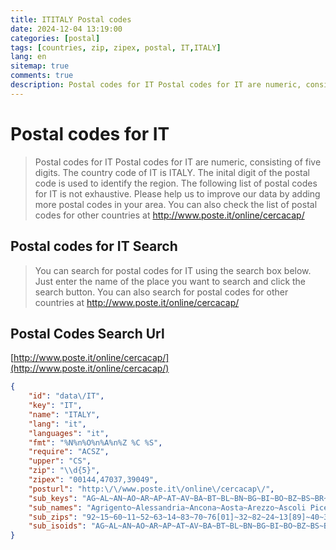 ```yaml
---
title: ITITALY Postal codes 
date: 2024-12-04 13:19:00
categories: [postal]
tags: [countries, zip, zipex, postal, IT,ITALY]
lang: en
sitemap: true
comments: true
description: Postal codes for IT Postal codes for IT are numeric, consisting of five digits. The country code of IT is ITALY. The inital digit of the postal code is used to identify the region. The following list of postal codes for IT is not exhaustive. Please help us to improve our data by adding more postal codes in your area. You can also check the list of postal codes for other countries at http://www.poste.it/online/cercacap/
---
```


# Postal codes for IT
> Postal codes for IT Postal codes for IT are numeric, consisting of five digits. The country code of IT is ITALY. The inital digit of the postal code is used to identify the region. The following list of postal codes for IT is not exhaustive. Please help us to improve our data by adding more postal codes in your area. You can also check the list of postal codes for other countries at http://www.poste.it/online/cercacap/

## Postal codes for IT Search 
> You can search for postal codes for IT using the search box below. Just enter the name of the place you want to search and click the search button. You can also search for postal codes for other countries at http://www.poste.it/online/cercacap/

## Postal Codes Search Url

[http://www.poste.it/online/cercacap/](http://www.poste.it/online/cercacap/)
```json
{
    "id": "data\/IT",
    "key": "IT",
    "name": "ITALY",
    "lang": "it",
    "languages": "it",
    "fmt": "%N%n%O%n%A%n%Z %C %S",
    "require": "ACSZ",
    "upper": "CS",
    "zip": "\\d{5}",
    "zipex": "00144,47037,39049",
    "posturl": "http:\/\/www.poste.it\/online\/cercacap\/",
    "sub_keys": "AG~AL~AN~AO~AR~AP~AT~AV~BA~BT~BL~BN~BG~BI~BO~BZ~BS~BR~CA~CL~CB~CE~CT~CZ~CH~CO~CS~CR~KR~CN~EN~FM~FE~FI~FG~FC~FR~GE~GO~GR~IM~IS~AQ~SP~LT~LE~LC~LI~LO~LU~MC~MN~MS~MT~ME~MI~MO~MB~NA~NO~NU~OR~PD~PA~PR~PV~PG~PU~PE~PC~PI~PT~PN~PZ~PO~RG~RA~RC~RE~RI~RN~RM~RO~SA~SS~SV~SI~SR~SO~SU~TA~TE~TR~TO~TP~TN~TV~TS~UD~VA~VE~VB~VC~VR~VV~VI~VT",
    "sub_names": "Agrigento~Alessandria~Ancona~Aosta~Arezzo~Ascoli Piceno~Asti~Avellino~Bari~Barletta-Andria-Trani~Belluno~Benevento~Bergamo~Biella~Bologna~Bolzano~Brescia~Brindisi~Cagliari~Caltanissetta~Campobasso~Caserta~Catania~Catanzaro~Chieti~Como~Cosenza~Cremona~Crotone~Cuneo~Enna~Fermo~Ferrara~Firenze~Foggia~Forl\u00ec-Cesena~Frosinone~Genova~Gorizia~Grosseto~Imperia~Isernia~L'Aquila~La Spezia~Latina~Lecce~Lecco~Livorno~Lodi~Lucca~Macerata~Mantova~Massa-Carrara~Matera~Messina~Milano~Modena~Monza e Brianza~Napoli~Novara~Nuoro~Oristano~Padova~Palermo~Parma~Pavia~Perugia~Pesaro e Urbino~Pescara~Piacenza~Pisa~Pistoia~Pordenone~Potenza~Prato~Ragusa~Ravenna~Reggio Calabria~Reggio Emilia~Rieti~Rimini~Roma~Rovigo~Salerno~Sassari~Savona~Siena~Siracusa~Sondrio~Sud Sardegna~Taranto~Teramo~Terni~Torino~Trapani~Trento~Treviso~Trieste~Udine~Varese~Venezia~Verbano-Cusio-Ossola~Vercelli~Verona~Vibo Valentia~Vicenza~Viterbo",
    "sub_zips": "92~15~60~11~52~63~14~83~70~76[01]~32~82~24~13[89]~40~39~25~72~0912[1-9]|0913[0-4]|0901[0289]|0902[03468]|0903[0234]|0904|0803[035]|08043~93~860[1-4]|86100~81~95~88[01]~66~22~87~26[01]~88[89]~12|18025~94~638|63900~44~50~71~47[015]~03~16~34[01]7~58~18~860[7-9]|86170~67~19~04~73~23[89]~57~26[89]~55~62~46~54~75~98~20~41~208|20900~80~28[01]~080[1-4]|08100~090[7-9]|09170|0801[039]|0803[04]~35~90~43~27~06~61~65~29~56~51~330[7-9]|33170~85~59~97~48~89[01]~42~02~47[89]~00~45~84~07[01]|08020~17|12071~53~96~23[01]~090[1-5][0-9]|0906[0-6]|080[1-4]~74~64~05~10~91~38~31~3401|341[0-689]|34062~330[1-5]|33100~21~30~28[89]~13[01]~37~89[89]~36~01",
    "sub_isoids": "AG~AL~AN~AO~AR~AP~AT~AV~BA~BT~BL~BN~BG~BI~BO~BZ~BS~BR~CA~CL~CB~CE~CT~CZ~CH~CO~CS~CR~KR~CN~EN~FM~FE~FI~FG~FC~FR~GE~GO~GR~IM~IS~AQ~SP~LT~LE~LC~LI~LO~LU~MC~MN~MS~MT~ME~MI~MO~MB~NA~NO~NU~OR~PD~PA~PR~PV~PG~PU~PE~PC~PI~PT~PN~PZ~PO~RG~RA~RC~RE~RI~RN~RM~RO~SA~SS~SV~SI~SR~SO~SU~TA~TE~TR~TO~TP~TN~TV~TS~UD~VA~VE~VB~VC~VR~VV~VI~VT"
}
```
